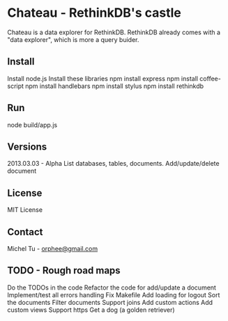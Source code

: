 Chateau - RethinkDB's castle
====

Chateau is a data explorer for RethinkDB. RethinkDB already comes with a "data explorer", which is more a query buider.


Install
----
Install node.js
Install these libraries
    npm install express
    npm install coffee-script
    npm install handlebars
    npm install stylus
    npm install rethinkdb


Run
----
node build/app.js


Versions
----
2013.03.03 - Alpha
    List databases, tables, documents.
    Add/update/delete document


License
----
MIT License

Contact
----
Michel Tu - orphee@gmail.com



TODO - Rough road maps
----
Do the TODOs in the code
Refactor the code for add/update a document
Implement/test all errors handling
Fix Makefile
Add loading for logout
Sort the documents
Filter documents
Support joins
Add custom actions
Add custom views
Support https
Get a dog (a golden retriever)
